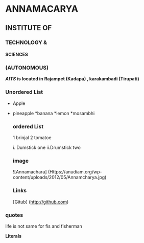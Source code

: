 # ANNAMACARYA
## INSTITUTE OF
### TECHNOLOGY &
#### SCIENCES

### (AUTONOMOUS)




***AITS*** **is located in Rajampet (Kadapa) , karakambadi (Tirupati)**
### Unordered List
* Apple
* pineapple
*banana
  *lemon
  *mosambhi
  
  ### ordered List
   1 brinjal
   2 tomatoe
   
   i. Dumstick one
   ii.Drumstick two
   
   
  ### image 
  ![Annamachara] (Https://anudiam.org/wp-content/uploads/2012/05/Annamcharya.jpg)
  
  
  ### Links 
  [Gitub] (http://github.com)
 
 ### quotes
 
 life is not same for fis and fisherman
 
 
 **Literals**
 
 
  
  
